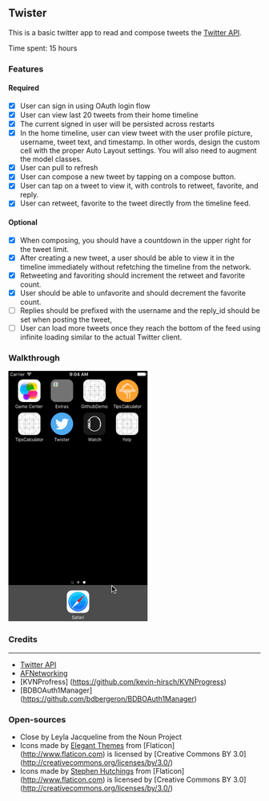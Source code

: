 ## Twister

This is a basic twitter app to read and compose tweets the [Twitter API](https://apps.twitter.com/).

Time spent: 15 hours

### Features

#### Required

- [x] User can sign in using OAuth login flow
- [x] User can view last 20 tweets from their home timeline
- [x] The current signed in user will be persisted across restarts
- [x] In the home timeline, user can view tweet with the user profile picture, username, tweet text, and timestamp.  In other words, design the custom cell with the proper Auto Layout settings.  You will also need to augment the model classes.
- [x] User can pull to refresh
- [x] User can compose a new tweet by tapping on a compose button.
- [x] User can tap on a tweet to view it, with controls to retweet, favorite, and reply.
- [x] User can retweet, favorite to the tweet directly from the timeline feed.

#### Optional

- [x] When composing, you should have a countdown in the upper right for the tweet limit.
- [x] After creating a new tweet, a user should be able to view it in the timeline immediately without refetching the timeline from the network.
- [x] Retweeting and favoriting should increment the retweet and favorite count.
- [x] User should be able to unfavorite and should decrement the favorite count.
- [ ] Replies should be prefixed with the username and the reply_id should be set when posting the tweet,
- [ ] User can load more tweets once they reach the bottom of the feed using infinite loading similar to the actual Twitter client.

### Walkthrough
![Video Walkthrough](Twister.gif)

### Credits
---------
* [Twitter API](https://dev.twitter.com/rest/public)
* [AFNetworking](https://github.com/AFNetworking/AFNetworking)
* [KVNProfress] (https://github.com/kevin-hirsch/KVNProgress)
* [BDBOAuth1Manager] (https://github.com/bdbergeron/BDBOAuth1Manager)

### Open-sources
* Close by Leyla Jacqueline from the Noun Project
* Icons made by [Elegant Themes](http://www.flaticon.com/authors/elegant-themes) from [Flaticon] (http://www.flaticon.com) is licensed by [Creative Commons BY 3.0] (http://creativecommons.org/licenses/by/3.0/)
* Icons made by [Stephen Hutchings](http://www.flaticon.com/authors/stephen-hutchings) from [Flaticon] (http://www.flaticon.com) is licensed by [Creative Commons BY 3.0] (http://creativecommons.org/licenses/by/3.0/)
